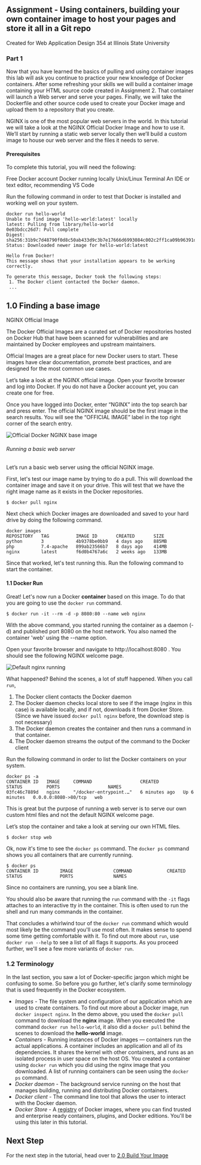 ## Assignment - Using containers, building your own container image to host your pages and store it all in a Git repo

Created for Web Application Design 354 at Illinois State University 

### Part 1

Now that you have learned the basics of pulling and using container images this lab will ask you continue to practice your new knowledge of Docker containers. After some refreshing your skills we will build a container image containing your HTML source code created in Assignment 2. That container will launch a Web server and serve your pages. Finally, we will take the Dockerfile and other source code  used to create your Docker image and upload them to a repository that you create. 

NGINX is one of the most popular web servers in the world. In this tutorial we will take a look at the NGINX Official Docker Image and how to use it. We’ll start by running a static web server locally then we’ll build a custom image to house our web server and the files it needs to serve.

#### Prerequisites
To complete this tutorial, you will need the following:

Free Docker account
Docker running locally
Unix/Linux Terminal
An IDE or text editor, recommending VS Code

Run the following command in order to test that Docker is installed and working well on your system. 
```
docker run hello-world
Unable to find image 'hello-world:latest' locally
latest: Pulling from library/hello-world
0e03bdcc26d7: Pull complete
Digest: sha256:31b9c7d48790f0d8c50ab433d9c3b7e17666d6993084c002c2ff1ca09b96391d
Status: Downloaded newer image for hello-world:latest

Hello from Docker!
This message shows that your installation appears to be working correctly.

To generate this message, Docker took the following steps:
 1. The Docker client contacted the Docker daemon.
 ...
```
## 1.0 Finding a base image

NGINX Official Image

The Docker Official Images are a curated set of Docker repositories hosted on Docker Hub that have been scanned for vulnerabilities and are maintained by Docker employees and upstream maintainers.

Official Images are a great place for new Docker users to start. These images have clear documentation, promote best practices, and are designed for the most common use cases.

Let’s take a look at the NGINX official image. Open your favorite browser and log into Docker. If you do not have a Docker account yet, you can create one for free.

Once you have logged into Docker, enter “NGINX” into the top search bar and press enter. The official NGINX image should be the first image in the search results. You will see the “OFFICIAL IMAGE” label in the top right corner of the search entry.

![Official Docker NGINX base image](https://lh6.googleusercontent.com/FJh7W5WYZ06vCV241juS-hTPbyGgzkCJ3671kqEmW7-Vo2dOzRaTvUsFymqZiNtbktHq7JYU-1KsRd9fWxuIX5Aicvlz1UwzOp0ryR38NTwrnvhC4pAsnkg1UfJ4xWccgFgPj5Gj)

###### Running a basic web server
Let’s run a basic web server using the official NGINX image. 

First, let's test our image name by trying to do a pull. This will download the container image and save it on your drive. This will test that we have the right image name as it exists in the Docker repositories. 

```
$ docker pull nginx
```
Next check which Docker images are downloaded and saved to your hard drive by doing the following command. 
```
docker images
REPOSITORY   TAG          IMAGE ID       CREATED       SIZE
python       3            4b9378be0bb9   4 days ago    885MB
php          7.4-apache   899ab23566b7   8 days ago    414MB
nginx        latest       f6d0b4767a6c   2 weeks ago   133MB
```
Since that worked, let's test running this.  Run the following command to start the container.

#### 1.1 Docker Run
Great! Let's now run a Docker **container** based on this image. To do that you are going to use the `docker run` command.
```
$ docker run -it --rm -d -p 8080:80 --name web nginx
```
With the above command, you started running the container as a daemon (-d) and published port 8080 on the host network. You also named the container 'web' using the --name option. 

Open your favorite browser and navigate to http://localhost:8080 .   You should see the following NGINX welcome page.

![Default nginx running](https://lh4.googleusercontent.com/TBXwvnvDDxQAMJdPnPHkM8iG-z9_qKtjb7dfyu36eV1K0dutD5YE20v_9WRZUEvWHepXq86rbPKtMiBkZFVOsEk68iHA3X7uxmQ_Ponm87kqJhtexPALT-_A_K2fOCvoD3L9ks4g)

What happened? Behind the scenes, a lot of stuff happened. When you call `run`,
1. The Docker client contacts the Docker daemon
2. The Docker daemon checks local store to see if the image (nginx in this case) is available locally, and if not, downloads it from Docker Store. (Since we have issued `docker pull nginx` before, the download step is not necessary)
3. The Docker daemon creates the container and then runs a command in that container.
4. The Docker daemon streams the output of the command to the Docker client

Run the following command in order to list the Docker containers on your system. 
```
docker ps -a
CONTAINER ID   IMAGE     COMMAND                  CREATED         STATUS         PORTS                  NAMES
03fc46c7889d   nginx     "/docker-entrypoint.…"   6 minutes ago   Up 6 minutes   0.0.0.0:8080->80/tcp   web
```
This is great but the purpose of running a web server is to serve our own custom html files and not the default NGINX welcome page.

Let’s stop the container and take a look at serving our own HTML files.
```
$ docker stop web
```
Ok, now it's time to see the `docker ps` command. The `docker ps` command shows you all containers that are currently running.

```
$ docker ps
CONTAINER ID        IMAGE               COMMAND             CREATED             STATUS              PORTS               NAMES
```

Since no containers are running, you see a blank line.

You should also be aware that running the `run` command with the `-it` flags attaches to an interactive tty in the container. This is often used to run the shell and run many commands in the container. 

That concludes a whirlwind tour of the `docker run` command which would most likely be the command you'll use most often. It makes sense to spend some time getting comfortable with it. To find out more about `run`, use `docker run --help` to see a list of all flags it supports. As you proceed further, we'll see a few more variants of `docker run`.

### 1.2 Terminology
In the last section, you saw a lot of Docker-specific jargon which might be confusing to some. So before you go further, let's clarify some terminology that is used frequently in the Docker ecosystem.

- *Images* - The file system and configuration of our application which are used to create containers. To find out more about a Docker image, run `docker inspect nginx`. In the demo above, you used the `docker pull` command to download the **nginx** image. When you executed the command `docker run hello-world`, it also did a `docker pull` behind the scenes to download the **hello-world** image.
- *Containers* - Running instances of Docker images &mdash; containers run the actual applications. A container includes an application and all of its dependencies. It shares the kernel with other containers, and runs as an isolated process in user space on the host OS. You created a container using `docker run` which you did using the nginx image that you downloaded. A list of running containers can be seen using the `docker ps` command.
- *Docker daemon* - The background service running on the host that manages building, running and distributing Docker containers.
- *Docker client* - The command line tool that allows the user to interact with the Docker daemon.
- *Docker Store* - A [registry](https://store.docker.com/) of Docker images, where you can find trusted and enterprise ready containers, plugins, and Docker editions. You'll be using this later in this tutorial.

## Next Step
For the next step in the tutorial, head over to [2.0 Build Your Image](./build-image.md)
